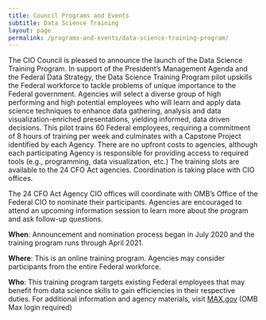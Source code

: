 ```yaml
---
title: Council Programs and Events
subtitle: Data Science Training
layout: page  
permalink: /programs-and-events/data-science-training-program/ 
---
```


The CIO Council is pleased to announce the launch of the Data Science Training Program. In support of the President’s Management Agenda and the Federal Data Strategy, the Data Science Training Program pilot upskills the Federal workforce to tackle problems of unique importance to the Federal government. Agencies will select a diverse group of high performing and high potential employees who will learn and apply data science techniques to enhance data gathering, analysis and data visualization-enriched presentations, yielding informed, data driven decisions. This pilot trains 60 Federal employees, requiring a commitment of 8 hours of training per week and culminates with a Capstone Project identified by each Agency. There are no upfront costs to agencies, although each participating Agency is responsible for providing access to required tools (e.g., programming, data visualization, etc.) The training slots are available to the 24 CFO Act agencies. Coordination is taking place with CIO offices.

The 24 CFO Act Agency CIO offices will coordinate with OMB’s Office of the Federal CIO to nominate their participants. Agencies are encouraged to attend an upcoming information session to learn more about the program and ask follow-up questions.

**When**: Announcement and nomination process began in July 2020 and the training program runs through April 2021.

**Where**: This is an online training program. Agencies may consider participants from the entire Federal workforce.

**Who**: This training program targets existing Federal employees that may benefit from data science skills to gain efficiencies in their respective duties. For additional information and agency materials, visit [MAX.gov](https://community.max.gov/x/HWySg) (OMB Max login required)